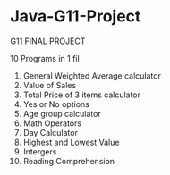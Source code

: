 # Java-G11-Project
G11 FINAL PROJECT

10 Programs in 1 fil

1. General Weighted Average calculator
2. Value of Sales
3. Total Price of 3 items calculator
4. Yes or No options
5. Age group calculator
6. Math Operators
7. Day Calculator
8. Highest and Lowest Value
9. Intergers
10. Reading Comprehension
